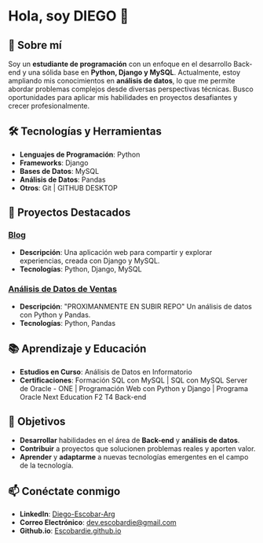 # Hola, soy DIEGO 👋

## 🚀 Sobre mí

Soy un **estudiante de programación** con un enfoque en el desarrollo Back-end y una sólida base en **Python, Django y MySQL**. Actualmente, estoy ampliando mis conocimientos en **análisis de datos**, lo que me permite abordar problemas complejos desde diversas perspectivas técnicas. Busco oportunidades para aplicar mis habilidades en proyectos desafiantes y crecer profesionalmente.

## 🛠️ Tecnologías y Herramientas

- **Lenguajes de Programación**: Python
- **Frameworks**: Django
- **Bases de Datos**: MySQL
- **Análisis de Datos**: Pandas
- **Otros**: Git | GITHUB DESKTOP

## 💼 Proyectos Destacados

### [Blog](https://github.com/escobardie/blog_tecno_com_3)
- **Descripción**: Una aplicación web para compartir y explorar experiencias, creada con Django y MySQL.
- **Tecnologías**: Python, Django, MySQL

### [Análisis de Datos de Ventas](https://github.com/escobardie/)
- **Descripción**: "PROXIMANMENTE EN SUBIR REPO" Un análisis de datos con Python y Pandas.
- **Tecnologías**: Python, Pandas

## 📚 Aprendizaje y Educación

- **Estudios en Curso**: Análisis de Datos en Informatorio
- **Certificaciones**: Formación SQL con MySQL | SQL con MySQL Server de Oracle - ONE | Programación Web con Python y Django | Programa Oracle Next Education F2 T4 Back-end

## 🌱 Objetivos

- **Desarrollar** habilidades en el área de **Back-end** y **análisis de datos**.
- **Contribuir** a proyectos que solucionen problemas reales y aporten valor.
- **Aprender** y **adaptarme** a nuevas tecnologías emergentes en el campo de la tecnología.

## 📫 Conéctate conmigo

- **LinkedIn**: [Diego-Escobar-Arg](https://www.linkedin.com/in/diego-escobar-arg/)
- **Correo Electrónico**: [dev.escobardie@gmail.com](mailto:dev.escobardie@gmail.com)
- **Github.io**: [Escobardie.github.io](https://escobardie.github.io/)



